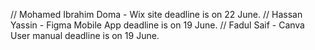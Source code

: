 // Mohamed Ibrahim Doma - Wix site deadline is on 22 June.
// Hassan Yassin - Figma Mobile App deadline is on 19 June.
// Fadul Saif - Canva User manual deadline is on 19 June. 
